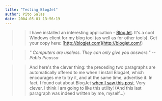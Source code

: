 ```yaml
---
title: "Testing BlogJet"
author: Pito Salas
date: 2004-05-01 13:56:19
---
```


>>

>> I have installed an interesting application -
[BlogJet](<http://blogjet.com/>). It's a cool Windows client for my blog tool
(as well as for other tools). Get your copy here:
[http://blogjet.com](<http://blogjet.com/>)

>>

>> _" Computers are useless. They can only give you answers." -- Pablo
Picasso_

>>

>> And here's the clever thing: the preceding two paragraphs are automatically
offered to me when I install BlogJet, which encourages me to try it, and at
the same time, advertise it. In fact, I found out about BlogJet [when I saw
this
post](<http://novaspivack.typepad.com/nova_spivacks_weblog/2004/04/testing_blogjet.html>).
Very clever. I think I am going to like this utility! (And this last paragraph
was indeed written by me, myself…)



